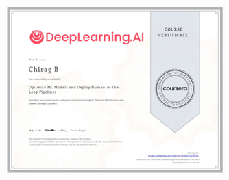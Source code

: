[![PDS](https://github.com/Chirag05B/Portfolio/blob/main/Certifications/Practical%20Data%20Science%20on%20the%20AWS%20Cloud/Optimize%20ML%20Models%20and%20Deploy%20Human-in-the-%20Loop%20Pipelines/Optimize%20ML%20Models%20and%20Deploy%20Human-in-the-%20Loop%20Pipelines_page-0001.jpg)](https://coursera.org/verify/specialization/MZ7VQH4TYN9J)

 
